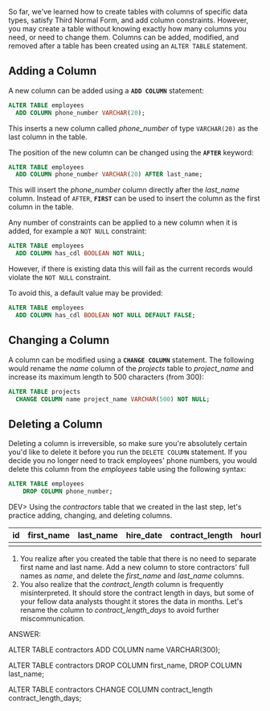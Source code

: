 So far, we've learned how to create tables with columns of specific data types, satisfy Third Normal Form, and add column constraints. However, you may create a table without knowing exactly how many columns you need, or need to change them. Columns can be added, modified, and removed after a table has been created using an `ALTER TABLE` statement.

## Adding a Column

A new column can be added using a **`ADD COLUMN`** statement:

```sql
ALTER TABLE employees
  ADD COLUMN phone_number VARCHAR(20); 
```

This inserts a new column called *phone_number* of type `VARCHAR(20)` as the last column in the table.

The position of the new column can be changed using the **`AFTER`** keyword:

```sql
ALTER TABLE employees
  ADD COLUMN phone_number VARCHAR(20) AFTER last_name;
```

This will insert the *phone_number* column directly after the *last_name* column. Instead of `AFTER`, **`FIRST`** can be used to insert the column as the first column in the table.

Any number of constraints can be applied to a new column when it is added, for example a `NOT NULL` constraint:

```sql
ALTER TABLE employees
  ADD COLUMN has_cdl BOOLEAN NOT NULL;
```

However, if there is existing data this will fail as the current records would violate the `NOT NULL` constraint.

To avoid this, a default value may be provided:

```sql
ALTER TABLE employees
  ADD COLUMN has_cdl BOOLEAN NOT NULL DEFAULT FALSE;
```

## Changing a Column

A column can be modified using a **`CHANGE COLUMN`** statement. The following would rename the _name_ column of the _projects_ table to _project_name_ and increase its maximum length to 500 characters (from 300):

```sql
ALTER TABLE projects
  CHANGE COLUMN name project_name VARCHAR(500) NOT NULL;
```

## Deleting a Column

Deleting a column is irreversible, so make sure you're absolutely certain you'd like to delete it before you run the `DELETE COLUMN` statement. If you decide you no longer need to track employees' phone numbers, you would delete this column from the *employees* table using the following syntax:

```sql
ALTER TABLE employees
	DROP COLUMN phone_number;
```

 DEV> Using the *contractors* table that we created in the last step, let's practice adding, changing, and deleting columns. 

| id   | first_name | last_name | hire_date | contract_length | hourly_wage | agency_id |
| ---- | ---------- | --------- | --------- | --------------- | ----------- | --------- |
|      |            |           |           |                 |             |           |

1. You realize after you created the table that there is no need to separate first name and last name. Add a new column to store contractors' full names as *name*, and delete the *first_name* and *last_name* columns. 
2. You also realize that the *contract_length* column is frequently misinterpreted. It should store the contract length in days, but some of your fellow data analysts thought it stores the data in months. Let's rename the column to *contract_length_days* to avoid further miscommunication. 

ANSWER: 

ALTER TABLE contractors ADD COLUMN name VARCHAR(300); 

ALTER TABLE contractors DROP COLUMN first_name, DROP COLUMN last_name;

ALTER TABLE contractors CHANGE COLUMN contract_length contract_length_days;